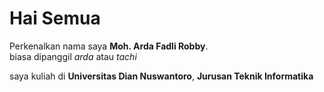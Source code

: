 # Hai Semua 

Perkenalkan nama saya **Moh. Arda Fadli Robby**.\
biasa dipanggil *arda* atau *tachi*

saya kuliah di **Universitas Dian Nuswantoro**, **Jurusan Teknik Informatika**
